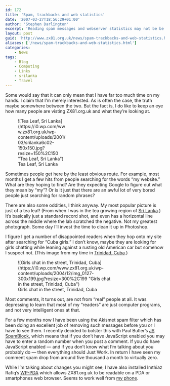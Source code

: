 ```yaml
---
id: 172
title: 'Spam, trackbacks and web statistics'
date: '2007-03-27T18:56:29+01:00'
author: 'Stephen Darlington'
excerpt: 'Reading spam messages and webserver statistics may not be be everyones idea of fun, but I still found things to amuse me.'
layout: post
guid: 'http://www.zx81.org.uk/news/spam-trackbacks-and-web-statistics.html'
aliases: ['/news/spam-trackbacks-and-web-statistics.html']
categories:
    - News
tags:
    - Blog
    - Computing
    - Links
    - srilanka
    - Travel
---
```


Some would say that it can only mean that I have far too much time on my hands. I claim that I’m merely interested. As is often the case, the truth maybe somewhere between the two. But the fact is, I do like to keep an eye how many people are visting ZX81.org.uk and what they’re looking at.

<figure aria-describedby="caption-attachment-1018" class="wp-caption alignleft" id="attachment_1018" style="width: 150px">![Tea Leaf, Sri Lanka](https://i0.wp.com/www.zx81.org.uk/wp-content/uploads/2001/03/srilanka6c02-150x150.jpg?resize=150%2C150 "Tea Leaf, Sri Lanka")<figcaption class="wp-caption-text" id="caption-attachment-1018">Tea Leaf, Sri Lanka</figcaption></figure>Sometimes people get here by the least obvious route. For example, most months I get a few hits from people searching for the words “my website.” What are they hoping to find? Are they expecting Google to figure out what they mean by “my”? Or is it just that there are an awful lot of very bored people just searching for random phrases?

There are also some oddities, I think anyway. My most popular picture is just of a tea leaf! (From when I was in the tea growing region of [Sri Lanka](/travel/srilanka.html "Sri Lanka Photographs").) It’s basically just a standard record shot, and even has a horizontal line across the middle where the lab scratched the negative. Not my greatest photograph. Some day I’ll invest the time to clean it up in Photoshop.

I figure I get a number of disappointed readers when they hop onto my site after searching for “Cuba girls.” I don’t know, maybe they are looking for girls chatting while leaning against a rusting old American car but somehow I suspect not. (This image from my time in [Trinidad, Cuba](/travel/cuba.html "Cuba Photographs").)

<figure aria-describedby="caption-attachment-1271" class="wp-caption alignleft" id="attachment_1271" style="width: 300px">![Girls chat in the street, Trinidad, Cuba](https://i0.wp.com/www.zx81.org.uk/wp-content/uploads/2004/12/img_0127-300x199.jpg?resize=300%2C199 "Girls chat in the street, Trinidad, Cuba")<figcaption class="wp-caption-text" id="caption-attachment-1271">Girls chat in the street, Trinidad, Cuba</figcaption></figure>Most comments, it turns out, are not from “real” people at all. It was depressing to learn that most of my “readers” are just computer programs, and not very intelligent ones at that.

For a few months now I have been using the Akismet spam filter which has been doing an excellent job of removing such messages before you or I have to see them. I recently decided to bolster this with Paul Butler’s [JS SpamBlock](http://www.paulbutler.org/ "JS SpamBlock for WordPress"), which means that if you don’t have JavaScript enabled you may have to enter a random number when you post a comment. If you do have JavaScript enabled — and if you don’t know what I’m talking about you probably do — then everything should Just Work. In return I have seen my comment spam drop from around five thousand a month to virtually zero.

While I’m talking about changes you might see, I have also installed Imthiaz Rafiq’s [WP-PDA](http://imthi.com/wp-pda/ "Wordpress PDA") which allows ZX81.org.uk to be readable on a PDA or smartphones web browser. Seems to work well from [my phone](computing/windows-mobile-5-on-virgin-mobile-uk.html "Windows Mobile phone").